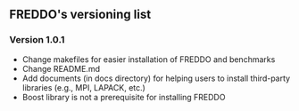 ## FREDDO's versioning list

### Version 1.0.1
- Change makefiles for easier installation of FREDDO and benchmarks
- Change README.md
- Add documents (in docs directory) for helping users to install third-party libraries (e.g., MPI, LAPACK, etc.)
- Boost library is not a prerequisite for installing FREDDO
